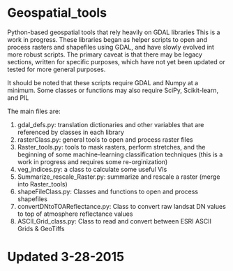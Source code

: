 # Geospatial_tools
Python-based geospatial tools that rely heavily on GDAL libraries
This is a work in progress. These libraries began as helper scripts to open and process rasters and shapefiles
using GDAL, and have slowly evolved int more robust scripts. The primary caveat is that there may be legacy
sections, written for specific purposes, which have not yet been updated or tested for more general purposes.

It should be noted that these scripts require GDAL and Numpy at a minimum. Some classes or functions
may also require SciPy, Scikit-learn, and PIL

The main files are:

1) gdal_defs.py: translation dictionaries and other variables that are referenced by classes in each library
2) rasterClass.py: general tools to open and process raster files
3) Raster_tools.py: tools to mask rasters, perform stretches, and the beginning of some machine-learning
      classification techniques (this is a work in progress and requires some re-orginization)
4) veg_indices.py: a class to calculate some useful VIs
5) Summarize_rescale_Raster.py: summarize and rescale a raster (merge into Raster_tools)
6) shapeFileClass.py: Classes and functions to open and process shapefiles
7) convertDNtoTOAReflectance.py: Class to convert raw landsat DN values to top of atmosphere reflectance values
8) ASCII_Grid_class.py: Class to read and convert between ESRI ASCII Grids & GeoTiffs


# Updated 3-28-2015
